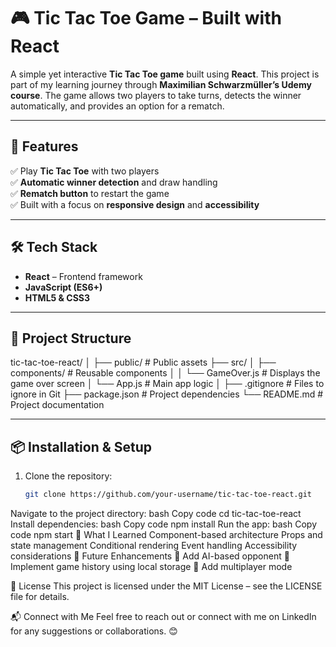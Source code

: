 # 🎮 Tic Tac Toe Game – Built with React  

A simple yet interactive **Tic Tac Toe game** built using **React**. This project is part of my learning journey through **Maximilian Schwarzmüller’s Udemy course**. The game allows two players to take turns, detects the winner automatically, and provides an option for a rematch.

---

## 🚀 Features  
✅ Play **Tic Tac Toe** with two players  
✅ **Automatic winner detection** and draw handling  
✅ **Rematch button** to restart the game  
✅ Built with a focus on **responsive design** and **accessibility**

---

## 🛠️ Tech Stack  
- **React** – Frontend framework  
- **JavaScript (ES6+)**  
- **HTML5 & CSS3**

---

## 📂 Project Structure  
tic-tac-toe-react/ │ ├── public/ # Public assets ├── src/ │ ├── components/ # Reusable components │ │ └── GameOver.js # Displays the game over screen │ └── App.js # Main app logic │ ├── .gitignore # Files to ignore in Git ├── package.json # Project dependencies └── README.md # Project documentation

---

## 📦 Installation & Setup  
1. Clone the repository:  
   ```bash
   git clone https://github.com/your-username/tic-tac-toe-react.git
Navigate to the project directory:
bash
Copy code
cd tic-tac-toe-react
Install dependencies:
bash
Copy code
npm install
Run the app:
bash
Copy code
npm start
🌱 What I Learned
Component-based architecture
Props and state management
Conditional rendering
Event handling
Accessibility considerations
📝 Future Enhancements
🔧 Add AI-based opponent
🔧 Implement game history using local storage
🔧 Add multiplayer mode

📄 License
This project is licensed under the MIT License – see the LICENSE file for details.

📬 Connect with Me
Feel free to reach out or connect with me on LinkedIn for any suggestions or collaborations. 😊
